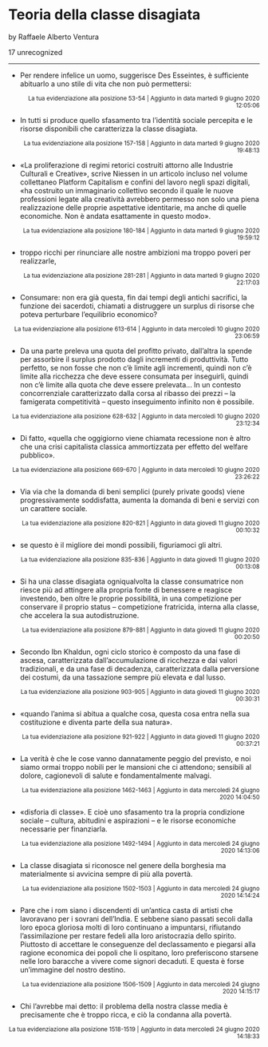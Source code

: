 # Teoria della classe disagiata
by Raffaele Alberto Ventura

17 unrecognized

---

* Per rendere infelice un uomo, suggerisce Des Esseintes, è sufficiente abituarlo a uno stile di vita che non può permettersi:

<p style="text-align: right;"><sup>La tua evidenziazione alla posizione 53-54 | Aggiunto in data martedì 9 giugno 2020 12:05:06</sup></p>

* In tutti si produce quello sfasamento tra l’identità sociale percepita e le risorse disponibili che caratterizza la classe disagiata.

<p style="text-align: right;"><sup>La tua evidenziazione alla posizione 157-158 | Aggiunto in data martedì 9 giugno 2020 19:48:13</sup></p>

* «La proliferazione di regimi retorici costruiti attorno alle Industrie Culturali e Creative», scrive Niessen in un articolo incluso nel volume collettaneo Platform Capitalism e confini del lavoro negli spazi digitali, «ha costruito un immaginario collettivo secondo il quale le nuove professioni legate alla creatività avrebbero permesso non solo una piena realizzazione delle proprie aspettative identitarie, ma anche di quelle economiche. Non è andata esattamente in questo modo».

<p style="text-align: right;"><sup>La tua evidenziazione alla posizione 180-184 | Aggiunto in data martedì 9 giugno 2020 19:59:12</sup></p>

* troppo ricchi per rinunciare alle nostre ambizioni ma troppo poveri per realizzarle,

<p style="text-align: right;"><sup>La tua evidenziazione alla posizione 281-281 | Aggiunto in data martedì 9 giugno 2020 22:17:03</sup></p>

* Consumare: non era già questa, fin dai tempi degli antichi sacrifici, la funzione dei sacerdoti, chiamati a distruggere un surplus di risorse che poteva perturbare l’equilibrio economico?

<p style="text-align: right;"><sup>La tua evidenziazione alla posizione 613-614 | Aggiunto in data mercoledì 10 giugno 2020 23:06:59</sup></p>

* Da una parte preleva una quota del profitto privato, dall’altra la spende per assorbire il surplus prodotto dagli incrementi di produttività. Tutto perfetto, se non fosse che non c’è limite agli incrementi, quindi non c’è limite alla ricchezza che deve essere consumata per inseguirli, quindi non c’è limite alla quota che deve essere prelevata... In un contesto concorrenziale caratterizzato dalla corsa al ribasso dei prezzi – la famigerata competitività – questo inseguimento infinito non è possibile.

<p style="text-align: right;"><sup>La tua evidenziazione alla posizione 628-632 | Aggiunto in data mercoledì 10 giugno 2020 23:12:34</sup></p>

* Di fatto, «quella che oggigiorno viene chiamata recessione non è altro che una crisi capitalista classica ammortizzata per effetto del welfare pubblico».

<p style="text-align: right;"><sup>La tua evidenziazione alla posizione 669-670 | Aggiunto in data mercoledì 10 giugno 2020 23:26:22</sup></p>

* Via via che la domanda di beni semplici (purely private goods) viene progressivamente soddisfatta, aumenta la domanda di beni e servizi con un carattere sociale.

<p style="text-align: right;"><sup>La tua evidenziazione alla posizione 820-821 | Aggiunto in data giovedì 11 giugno 2020 00:10:32</sup></p>

* se questo è il migliore dei mondi possibili, figuriamoci gli altri.

<p style="text-align: right;"><sup>La tua evidenziazione alla posizione 835-836 | Aggiunto in data giovedì 11 giugno 2020 00:13:08</sup></p>

* Si ha una classe disagiata ogniqualvolta la classe consumatrice non riesce più ad attingere alla propria fonte di benessere e reagisce investendo, ben oltre le proprie possibilità, in una competizione per conservare il proprio status – competizione fratricida, interna alla classe, che accelera la sua autodistruzione.

<p style="text-align: right;"><sup>La tua evidenziazione alla posizione 879-881 | Aggiunto in data giovedì 11 giugno 2020 00:20:50</sup></p>

* Secondo Ibn Khaldun, ogni ciclo storico è composto da una fase di ascesa, caratterizzata dall’accumulazione di ricchezza e dai valori tradizionali, e da una fase di decadenza, caratterizzata dalla perversione dei costumi, da una tassazione sempre più elevata e dal lusso.

<p style="text-align: right;"><sup>La tua evidenziazione alla posizione 903-905 | Aggiunto in data giovedì 11 giugno 2020 00:30:31</sup></p>

* «quando l’anima si abitua a qualche cosa, questa cosa entra nella sua costituzione e diventa parte della sua natura».

<p style="text-align: right;"><sup>La tua evidenziazione alla posizione 921-922 | Aggiunto in data giovedì 11 giugno 2020 00:37:21</sup></p>

* La verità è che le cose vanno dannatamente peggio del previsto, e noi siamo ormai troppo nobili per le mansioni che ci attendono; sensibili al dolore, cagionevoli di salute e fondamentalmente malvagi.

<p style="text-align: right;"><sup>La tua evidenziazione alla posizione 1462-1463 | Aggiunto in data mercoledì 24 giugno 2020 14:04:50</sup></p>

* «disforia di classe». E cioè uno sfasamento tra la propria condizione sociale – cultura, abitudini e aspirazioni – e le risorse economiche necessarie per finanziarla.

<p style="text-align: right;"><sup>La tua evidenziazione alla posizione 1492-1494 | Aggiunto in data mercoledì 24 giugno 2020 14:13:06</sup></p>

* La classe disagiata si riconosce nel genere della borghesia ma materialmente si avvicina sempre di più alla povertà.

<p style="text-align: right;"><sup>La tua evidenziazione alla posizione 1502-1503 | Aggiunto in data mercoledì 24 giugno 2020 14:14:24</sup></p>

* Pare che i rom siano i discendenti di un’antica casta di artisti che lavoravano per i sovrani dell’India. E sebbene siano passati secoli dalla loro epoca gloriosa molti di loro continuano a impuntarsi, rifiutando l’assimilazione per restare fedeli alla loro aristocrazia dello spirito. Piuttosto di accettare le conseguenze del declassamento e piegarsi alla ragione economica dei popoli che li ospitano, loro preferiscono starsene nelle loro baracche a vivere come signori decaduti. E questa è forse un’immagine del nostro destino.

<p style="text-align: right;"><sup>La tua evidenziazione alla posizione 1506-1509 | Aggiunto in data mercoledì 24 giugno 2020 14:15:17</sup></p>

* Chi l’avrebbe mai detto: il problema della nostra classe media è precisamente che è troppo ricca, e ciò la condanna alla povertà.

<p style="text-align: right;"><sup>La tua evidenziazione alla posizione 1518-1519 | Aggiunto in data mercoledì 24 giugno 2020 14:18:33</sup></p>

